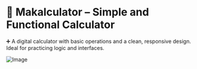 # 🧮 Makalculator – Simple and Functional Calculator

➕ A digital calculator with basic operations and a clean, responsive design. Ideal for practicing logic and interfaces.

![Image](https://github.com/user-attachments/assets/f00d5ae1-da41-4700-af77-0b01f83ea5d2)

